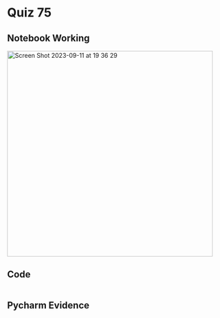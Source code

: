 # Quiz 75

## Notebook Working
<img width="478" alt="Screen Shot 2023-09-11 at 19 36 29" src="https://github.com/DaniSofiaG/year_2/assets/111941990/3abe4e5d-8e23-428e-9f30-ab44cb996dab">

## Code
```.py

```

## Pycharm Evidence

